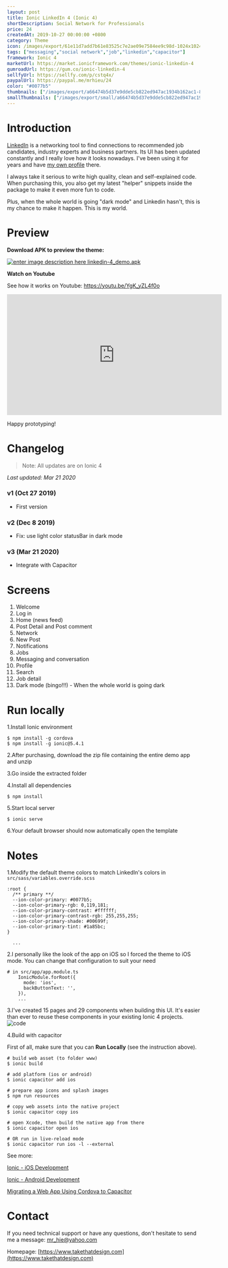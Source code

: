 ```yaml
---
layout: post
title: Ionic LinkedIn 4 (Ionic 4)
shortDescription: Social Network for Professionals 
price: 24
createdAt: 2019-10-27 00:00:00 +0800
category: Theme
icon: /images/export/61e11d7add7b61e83525c7e2ae09e7584ee9c98d-1024x1024.jpg
tags: ["messaging","social network","job","linkedin","capacitor"]
framework: Ionic 4
marketUrl: https://market.ionicframework.com/themes/ionic-linkedin-4
gumroadUrl: https://gum.co/ionic-linkedin-4
sellfyUrl: https://sellfy.com/p/cstq4x/
paypalUrl: https://paypal.me/mrhieu/24
color: "#0077b5"
thumbnails: ["/images/export/a66474b5d37e9dde5cb822ed947ac1934b162ac1-828x1792.jpg","/images/export/41696c01f9a8a5e44ba85d62765899ae703f33e1-828x1792.jpg","/images/export/db003a24027fffde17b56f60dd0735d45c5b11a7-828x1792.jpg","/images/export/2368cf1225912567f1bfd2f95dfe344709e784ef-828x1792.jpg","/images/export/6b116b8d7c7cd1d485684b3b517dfec30c20043b-828x1792.jpg","/images/export/9b007b7c422fd7fbc6e435c511cafe0a734a1cc1-828x1792.jpg","/images/export/79e42d7628ba1d116db5cdc903d8284fa97181eb-828x1792.jpg","/images/export/fedc719e2885e93f778d3631547b4c281c6cefc7-374x668.gif"]
smallThumbnails: ["/images/export/small/a66474b5d37e9dde5cb822ed947ac1934b162ac1-828x1792.jpg","/images/export/small/41696c01f9a8a5e44ba85d62765899ae703f33e1-828x1792.jpg","/images/export/small/db003a24027fffde17b56f60dd0735d45c5b11a7-828x1792.jpg"]
---
```


# Introduction

[LinkedIn](https://www.linkedin.com/) is a networking tool to find connections to recommended job candidates, industry experts and business partners. Its UI has been updated constantly and I really love how it looks nowadays. I've been using it for years and have [my own profile](https://linkedin.com/in/hieupv) there. 

I always take it serious to write high quality, clean and self-explained code. When purchasing this, you also get my latest "helper" snippets inside the package to make it even more fun to code.

Plus, when the whole world is going "dark mode" and Linkedin hasn't, this is my chance to make it happen. This is my world. 


# Preview



**Download APK to preview the theme:** 

[![enter image description here](https://lh3.googleusercontent.com/MIkXV-iIhrxPG5tZn8QTglczrISwLwebr8QmCKcJFN6NL0eNLf5GqWltrefAZwzAwh2r4RPk=w96-h96-e365)
linkedin-4_demo.apk](http://bit.ly/2pRASlQ)


**Watch on Youtube**

See how it works on Youtube: https://youtu.be/YgK_yZL4f0o

<iframe width="560" height="315" src="https://www.youtube.com/embed/YgK_yZL4f0o" frameborder="0" allow="accelerometer; autoplay; encrypted-media; gyroscope; picture-in-picture" allowfullscreen></iframe>


Happy prototyping!


# Changelog

> Note: All updates are on Ionic 4

*Last updated: Mar 21 2020*

### v1 (Oct 27 2019)

* First version

### v2 (Dec 8 2019)

* Fix: use light color statusBar in dark mode

### v3 (Mar 21 2020)

* Integrate with Capacitor

# Screens

1. Welcome
2. Log in
3. Home (news feed)
4. Post Detail and Post comment
5. Network
6. New Post
7. Notifications
8. Jobs
9. Messaging and conversation
10. Profile
11. Search
12. Job detail
13. Dark mode (bingo!!!) - When the whole world is going dark


# Run locally
1.Install Ionic environment

```
$ npm install -g cordova
$ npm install -g ionic@5.4.1
```

2.After purchasing, download the zip file containing the entire demo app and unzip

3.Go inside the extracted folder

4.Install all dependencies

```
$ npm install
```

5.Start local server
```
$ ionic serve
```

6.Your default browser should now automatically open the template


# Notes

1.Modify the default theme colors to match LinkedIn's colors in `src/sass/variables.override.scss`
```
:root {
  /** primary **/
  --ion-color-primary: #0077b5;
  --ion-color-primary-rgb: 0,119,181;
  --ion-color-primary-contrast: #ffffff;
  --ion-color-primary-contrast-rgb: 255,255,255;
  --ion-color-primary-shade: #00699f;
  --ion-color-primary-tint: #1a85bc;
}

  ...
```
2.I personally like the look of the app on iOS so I forced the theme to iOS mode. You can change that configuration to suit your need

```
# in src/app/app.module.ts
    IonicModule.forRoot({
      mode: 'ios',
      backButtonText: '',
    }),
    ...
```

3.I've created 15 pages and 29 components when building this UI. It's easier than ever to reuse these components in your existing Ionic 4 projects.
![code](https://user-images.githubusercontent.com/1593560/67623506-6b266680-f858-11e9-8e8e-085e4855bee3.png)


4.Build with capacitor

First of all, make sure that you can **Run Locally** (see the instruction above).

```
# build web asset (to folder www)
$ ionic build

# add platform (ios or android)
$ ionic capacitor add ios

# prepare app icons and splash images
$ npm run resources

# copy web assets into the native project
$ ionic capacitor copy ios

# open Xcode, then build the native app from there
$ ionic capacitor open ios

# OR run in live-reload mode
$ ionic capacitor run ios -l --external
```

See more: 

[Ionic - iOS Development](https://ionicframework.com/docs/building/ios)

[Ionic - Android Development](https://ionicframework.com/docs/building/android)

[Migrating a Web App Using Cordova to Capacitor](https://capacitor.ionicframework.com/docs/cordova/migrating-from-cordova-to-capacitor/)

# Contact
If you need technical support or have any questions, don't hesitate to send me a message: [mr_hie@yahoo.com](mailto:mr_hie@yahoo.com)

Homepage: [https://www.takethatdesign.com](https://www.takethatdesign.com)
